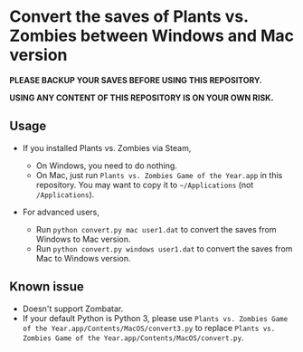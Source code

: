 Convert the saves of Plants vs. Zombies between Windows and Mac version
====
__PLEASE BACKUP YOUR SAVES BEFORE USING THIS REPOSITORY.__

__USING ANY CONTENT OF THIS REPOSITORY IS ON YOUR OWN RISK.__

## Usage

* If you installed Plants vs. Zombies via Steam,
	* On Windows, you need to do nothing.
	* On Mac, just run `Plants vs. Zombies Game of the Year.app` in this repository. You may want to copy it to `~/Applications` (not `/Applications`).

* For advanced users,
	* Run `python convert.py mac user1.dat` to convert the saves from Windows to Mac version.
	* Run `python convert.py windows user1.dat` to convert the saves from Mac to Windows version.

## Known issue

* Doesn't support Zombatar.
* If your default Python is Python 3, please use `Plants vs. Zombies Game of the Year.app/Contents/MacOS/convert3.py` to replace `Plants vs. Zombies Game of the Year.app/Contents/MacOS/convert.py`.
